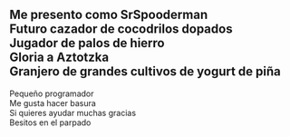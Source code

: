 Me presento como SrSpooderman   
Futuro cazador de cocodrilos dopados   
Jugador de palos de hierro   
Gloria a Aztotzka   
Granjero de grandes cultivos de yogurt de piña   
----------------------------------------------
Pequeño programador   
Me gusta hacer basura   
Si quieres ayudar muchas gracias  
Besitos en el parpado   

